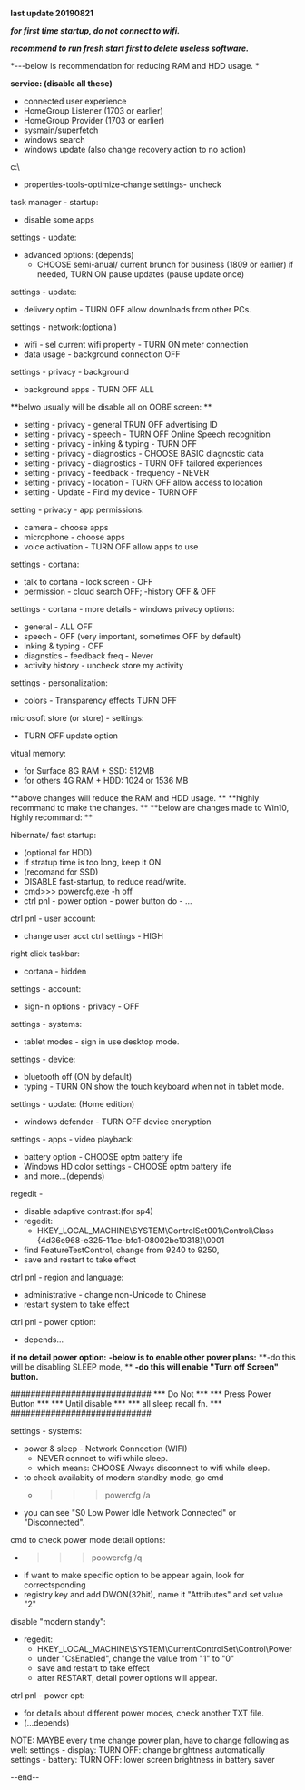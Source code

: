 
**last update 20190821**

***for first time startup, do not connect to wifi.***

***recommend to run fresh start first to delete useless software.***

*---below is recommendation for reducing RAM and HDD usage. *

**service: (disable all these)**
- connected user experience
- HomeGroup Listener (1703 or earlier) 
- HomeGroup Provider (1703 or earlier)
- sysmain/superfetch
- windows search
- windows update (also change recovery action to no action)

c:\ 
- properties-tools-optimize-change settings- uncheck

task manager - startup:
-  disable some apps

settings - update:
-  advanced options: (depends)
   -	CHOOSE semi-anual/ current brunch for business (1809 or earlier)
	if needed, TURN ON pause updates (pause update once)

settings - update:
-  delivery optim - TURN OFF allow downloads from other PCs.

settings - network:(optional)
-  wifi - sel current wifi property - TURN ON meter connection
-  data usage - background connection OFF

settings - privacy - background
-  background apps - TURN OFF ALL

**belwo usually will be disable all on OOBE screen: **
- setting - privacy - general TRUN OFF advertising ID
- setting - privacy - speech - TURN OFF Online Speech recognition 
- setting - privacy - inking & typing - TURN OFF 
- setting - privacy - diagnostics - CHOOSE BASIC diagnostic data
- setting - privacy - diagnostics - TURN OFF tailored experiences
- setting - privacy - feedback - frequency - NEVER
- setting - privacy - location - TURN OFF allow access to location
- setting - Update - Find my device - TURN OFF

setting - privacy - app permissions:
-  camera - choose apps
-  microphone - choose apps
-  voice activation - TURN OFF allow apps to use 

settings - cortana:
 -  talk to cortana - lock screen - OFF
 -  permission - cloud search OFF; -history OFF & OFF

settings - cortana - more details - windows privacy options:
-  general - ALL OFF
-  speech - OFF (very important, sometimes OFF by default)
-  Inking & typing - OFF
-  diagnstics - feedback freq - Never
-  activity history - uncheck store my activity

settings - personalization:
-  colors - Transparency effects TURN OFF

microsoft store (or store) - settings:
-  TURN OFF update option

vitual memory:
-  for Surface 8G RAM + SSD: 512MB
-  for others 4G RAM + HDD: 1024 or 1536 MB


**above changes will reduce the RAM and HDD usage. ** 
**highly recommand to make the changes. **
**below are changes made to Win10, highly recommand: **


hibernate/ fast startup: 
-  (optional for HDD)
-  if stratup time is too long, keep it ON.
-  (recomand for SSD)
-  DISABLE fast-startup, to reduce read/write.
-  cmd>>> powercfg.exe -h off
-  ctrl pnl - power option - power button do - ...

ctrl pnl - user account:
-  change user acct ctrl settings - HIGH

right click taskbar:
-  cortana - hidden

settings - account:
-  sign-in options - privacy - OFF

settings - systems:
-  tablet modes - sign in use desktop mode.

settings - device:
-  bluetooth off (ON by default)
-  typing - TURN ON show the touch keyboard when not in tablet mode.

settings - update: (Home edition)
-  windows defender - TURN OFF device encryption

settings - apps - video playback:
-  battery option - CHOOSE optm battery life
-  Windows HD color settings - CHOOSE optm battery life
-  and more...(depends)

regedit -
-  disable adaptive contrast:(for sp4)
-  regedit:
   - HKEY_LOCAL_MACHINE\SYSTEM\ControlSet001\Control\Class\
    {4d36e968-e325-11ce-bfc1-08002be10318}\0001
-   find FeatureTestControl, change from 9240 to 9250,
-   save and restart to take effect

ctrl pnl - region and language: 
-  administrative - change non-Unicode to Chinese
-  restart system to take effect

ctrl pnl - power option:
-  depends...

**if no detail power option:**
**-below is to enable other power plans:**
**-do this will be disabling SLEEP mode, **
**-do this will enable "Turn off Screen" button.**

############################
***        Do Not        *** 
***  Press Power Button  *** 
***     Until disable    ***
*** all sleep recall fn. ***
############################

settings - systems:
-  power & sleep - Network Connection (WIFI) 
   - NEVER conncet to wifi while sleep.
   - which means: CHOOSE Always disconnect to wifi while sleep.
-  to check availabity of modern standby mode, go cmd
   - >>> powercfg /a
-  you can see "S0 Low Power Idle Network Connected" or "Disconnected".

cmd to check power mode detail options:
-  >>> poowercfg /q
- if want to make specific option to be appear again, look for correctsponding
- registry key and add DWON(32bit), name it "Attributes" and set value "2"

disable "modern standy":
- regedit:
  - HKEY_LOCAL_MACHINE\SYSTEM\CurrentControlSet\Control\Power
  - under "CsEnabled", change the value from "1" to "0"
  - save and restart to take effect
  - after RESTART, detail power options will appear. 

ctrl pnl - power opt:
-   for details about different power modes, check another TXT file.
-   (...depends)

NOTE: MAYBE every time change power plan, have to change following as well:
settings - display: 
  TURN OFF: change brightness automatically
settings - battery:
  TURN OFF: lower screen brightness in battery saver

--end--
